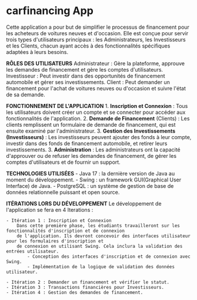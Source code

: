 # carfinancing App
Cette application a pour but de simplifier le processus de financement pour
les acheteurs de voitures neuves et d'occasion. 
Elle est conçue pour servir trois types d'utilisateurs principaux : les Administrateurs, les Investisseurs et
les Clients, chacun ayant accès à des fonctionnalités spécifiques adaptées à leurs besoins.

**RÔLES DES UTILISATEURS**
    Administrateur : Gère la plateforme, approuve les demandes de financement et gère les comptes d'utilisateurs.
    Investisseur : Peut investir dans des opportunités de financement automobile et gérer ses investissements.
    Client : Peut demander un financement pour l'achat de voitures neuves ou d'occasion et suivre l'état de sa demande.

**FONCTIONNEMENT DE L'APPLICATION**
    1.  **Inscription et Connexion** : Tous les utilisateurs doivent créer un compte
        et se connecter pour accéder aux fonctionnalités de l'application.
    2.  **Demande de Financement** (Clients) : Les clients remplissent un
        formulaire de demande de financement, qui est ensuite examiné par l'administrateur.
    3.  **Gestion des Investissements (Investisseurs)** : Les investisseurs peuvent ajouter des fonds à leur compte,
        investir dans des fonds de financement automobile, et retirer leurs investissements.
    3.  **Administration** : Les administrateurs ont la capacité d'approuver ou de refuser les demandes de financement,
        de gérer les comptes d'utilisateurs et de fournir un support.

**TECHNOLOGIES UTILISÉES**
    -   Java 17 : la dernière version de Java au moment du développement.
    -   Swing : un framework GUI(Graphical User Interface) de Java.
    -   PostgreSQL : un système de gestion de base de données relationnelle puissant et open source.

**ITÉRATIONS LORS DU DÉVELOPPEMENT** 
Le développement de l'application se fera en 4 Iterations :

    - Itération 1 : Inscription et Connexion
        Dans cette première phase, les étudiants travailleront sur les fonctionnalités d'inscription et de connexion
        de l'application. Ils devront concevoir des interfaces utilisateur pour les formulaires d'inscription et
        de connexion en utilisant Swing. Cela inclura la validation des entrées utilisateur. 
            - Conception des interfaces d'inscription et de connexion avec Swing.
            - Implémentation de la logique de validation des données utilisateur.

    - Itération 2 : Demander un financement et vérifier le statut.
    - Itération 3 : Transactions financières pour Investisseurs.
    - Itération 4 : Gestion des demandes de financement.